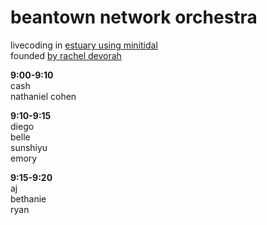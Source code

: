 # beantown network orchestra 
livecoding in [estuary using minitidal](https://estuary.mcmaster.ca/)<br>
founded [by rachel devorah](https://racheldevorah.studio/)<br>

**9:00-9:10**<br>
cash<br>
nathaniel cohen<br>

**9:10-9:15**<br>
diego<br>
belle<br>
sunshiyu<br>
emory<br>

**9:15-9:20**<br>
aj<br>
bethanie<br>
ryan<br>
